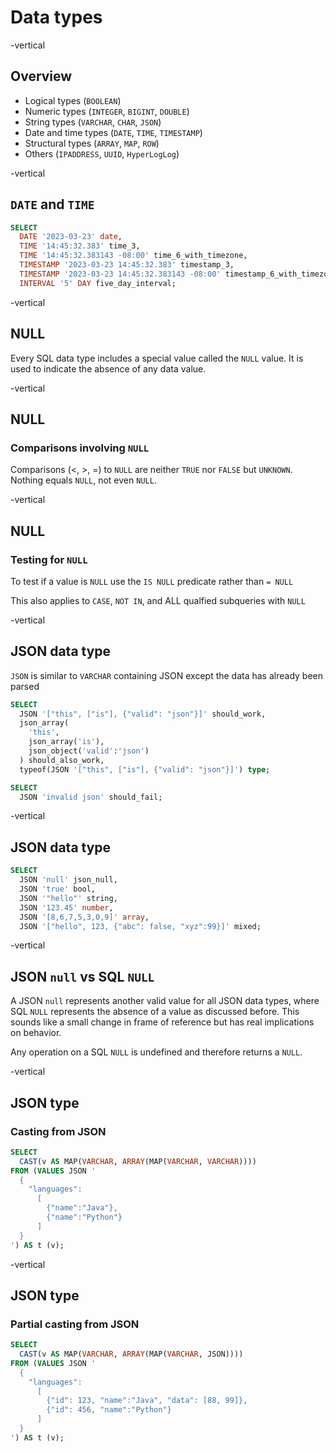 # Data types

-vertical
## Overview

* Logical types (`BOOLEAN`)
* Numeric types (`INTEGER`, `BIGINT`, `DOUBLE`)
* String types (`VARCHAR`, `CHAR`, `JSON`)
* Date and time types (`DATE`, `TIME`, `TIMESTAMP`)
* Structural types (`ARRAY`, `MAP`, `ROW`)
* Others (`IPADDRESS`, `UUID`, `HyperLogLog`)

<!--
* Different data type in different data sources
* Mapping for working with existing columns
* Mapping for creating new columns
* Varies per connector
* Some configuration
-->

-vertical

## `DATE` and `TIME`

```sql
SELECT 
  DATE '2023-03-23' date,
  TIME '14:45:32.383' time_3,
  TIME '14:45:32.383143 -08:00' time_6_with_timezone,
  TIMESTAMP '2023-03-23 14:45:32.383' timestamp_3,
  TIMESTAMP '2023-03-23 14:45:32.383143 -08:00' timestamp_6_with_timezone,
  INTERVAL '5' DAY five_day_interval;
```

-vertical

## NULL

Every SQL data type includes a special value called the `NULL` value.
It is used to indicate the absence of any data value.

-vertical

## NULL

### Comparisons involving `NULL`

Comparisons (<, >, =) to `NULL` are neither `TRUE` nor `FALSE` but `UNKNOWN`.
Nothing equals `NULL`, not even `NULL`.

-vertical

## NULL

### Testing for `NULL`

To test if a value is `NULL` use the `IS NULL` predicate rather than `= NULL`

This also applies to `CASE`, `NOT IN`, and ALL qualfied subqueries with `NULL`

-vertical

## JSON data type

`JSON` is similar to `VARCHAR` containing JSON except the data has already been parsed

```sql
SELECT
  JSON '["this", ["is"], {"valid": "json"}]' should_work,
  json_array(
    'this', 
    json_array('is'), 
    json_object('valid':'json')
  ) should_also_work,
  typeof(JSON '["this", ["is"], {"valid": "json"}]') type;

SELECT
  JSON 'invalid json' should_fail;
```

-vertical

## JSON data type

```sql
SELECT
  JSON 'null' json_null,
  JSON 'true' bool,
  JSON '"hello"' string,
  JSON '123.45' number,
  JSON '[8,6,7,5,3,0,9]' array,
  JSON '["hello", 123, {"abc": false, "xyz":99}]' mixed;
```

-vertical

## JSON `null` vs SQL `NULL`

A JSON `null` represents another valid value for all JSON data types, where SQL `NULL` represents the absence of a value as discussed before. This sounds like a small change in frame of reference but has real implications on behavior.

Any operation on a SQL `NULL` is undefined and therefore returns a `NULL`.

-vertical

## JSON type

### Casting from JSON

```sql
SELECT
  CAST(v AS MAP(VARCHAR, ARRAY(MAP(VARCHAR, VARCHAR))))
FROM (VALUES JSON '
  {
    "languages":
      [
        {"name":"Java"}, 
        {"name":"Python"}
      ]
  }
') AS t (v);
```

-vertical

## JSON type

### Partial casting from JSON

```sql
SELECT
  CAST(v AS MAP(VARCHAR, ARRAY(MAP(VARCHAR, JSON))))
FROM (VALUES JSON '
  {
    "languages":
      [
        {"id": 123, "name":"Java", "data": [88, 99]}, 
        {"id": 456, "name":"Python"} 
      ]
  }
') AS t (v);
```

